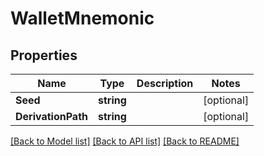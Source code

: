 # WalletMnemonic

## Properties

Name | Type | Description | Notes
------------ | ------------- | ------------- | -------------
**Seed** | **string** |  | [optional] 
**DerivationPath** | **string** |  | [optional] 

[[Back to Model list]](../README.md#documentation-for-models) [[Back to API list]](../README.md#documentation-for-api-endpoints) [[Back to README]](../README.md)


